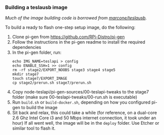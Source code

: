 ### Building a teslausb image

*Much of the image building code is borrowed from [marcone/teslausb](https://github.com/marcone/teslausb/tree/main-dev/pi-gen-sources).*

To build a ready to flash one-step setup image, do the following:

1. Clone pi-gen from https://github.com/RPi-Distro/pi-gen
1. Follow the instructions in the pi-gen readme to install the required dependencies
1. In the pi-gen folder, run:
    ```
    echo IMG_NAME=teslapi > config
    echo ENABLE_SSH=1 >> config
    rm -rf stage2/EXPORT_NOOBS stage3 stage4 stage5
    mkdir stage7
    touch stage7/EXPORT_IMAGE
    cp stage2/prerun.sh stage7/prerun.sh
    ```
1. Copy node-teslapi/pi-gen-sources/00-teslapi-tweaks to the stage7 folder (make sure 00-teslapi-tweaks/00-run.sh is executable)
1. Run `build.sh` or `build-docker.sh`, depending on how you configured pi-gen to build the image
1. Sit back and relax, this could take a while (for reference, on a dual-core 2.6 Ghz Intel Core i3 and 50 Mbps internet connection, it took under an hour)
If all went well, the image will be in the `deploy` folder. Use Etcher or similar tool to flash it.
